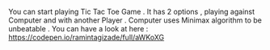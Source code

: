 You can start playing Tic Tac Toe Game .
It has 2 options , playing against Computer and with another Player .
Computer uses Minimax algorithm to be unbeatable .
You can have a look at here : https://codepen.io/ramintagizade/full/aWKoXG
